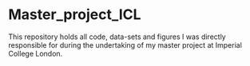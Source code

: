 # Master_project_ICL
This repository holds all code, data-sets and figures I was directly responsible for during the undertaking of my master project at Imperial College London.
